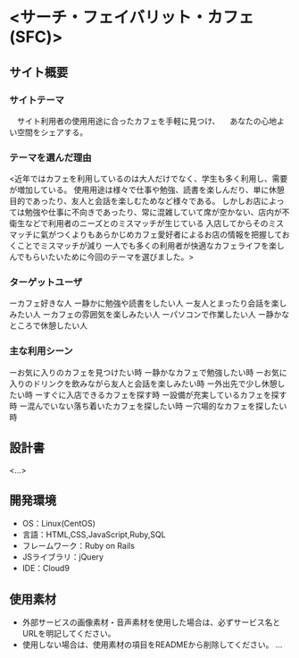 # <サーチ・フェイバリット・カフェ(SFC)>

## サイト概要
### サイトテーマ
　サイト利用者の使用用途に合ったカフェを手軽に見つけ、
　あなたの心地よい空間をシェアする。

### テーマを選んだ理由
<近年ではカフェを利用しているのは大人だけでなく、学生も多く利用し、需要が増加している。
使用用途は様々で仕事や勉強、読書を楽しんだり、単に休憩目的であったり、友人と会話を楽しむためなど様々である。
しかしお店によっては勉強や仕事に不向きであったり、常に混雑していて席が空かない、店内が不衛生などで利用者のニーズとのミスマッチが生じている
入店してからそのミスマッチに氣がつくよりもあらかじめカフェ愛好者によるお店の情報を把握しておくことでミスマッチが減り
一人でも多くの利用者が快適なカフェライフを楽しんでもらいたいために今回のテーマを選びました。>

### ターゲットユーザ
 ーカフェ好きな人
 ー静かに勉強や読書をしたい人
 ー友人とまったり会話を楽しみたい人
 ーカフェの雰囲気を楽しみたい人
 ーパソコンで作業したい人
 ー静かなところで休憩したい人

### 主な利用シーン
 ーお気に入りのカフェを見つけたい時
 ー静かなカフェで勉強したい時
 ーお気に入りのドリンクを飲みながら友人と会話を楽しみたい時
 ー外出先で少し休憩したい時
 ーすぐに入店できるカフェを探す時
 ー設備が充実しているカフェを探す時
 ー混んでいない落ち着いたカフェを探したい時
 ー穴場的なカフェを探したい時
## 設計書
<...>

## 開発環境
- OS：Linux(CentOS)
- 言語：HTML,CSS,JavaScript,Ruby,SQL
- フレームワーク：Ruby on Rails
- JSライブラリ：jQuery
- IDE：Cloud9

## 使用素材
- 外部サービスの画像素材・音声素材を使用した場合は、必ずサービス名とURLを明記してください。
- 使用しない場合は、使用素材の項目をREADMEから削除してください。
...





